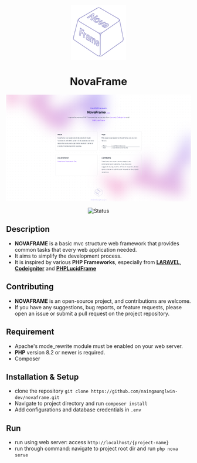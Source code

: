 <div align="center">

<img src="https://raw.githubusercontent.com/naingaunglwin-dev/novaframe/master/public/logo.png" alt="NovaFrame Logo" width="150" />

# NovaFrame

<img src="https://raw.githubusercontent.com/naingaunglwin-dev/novaframe/master/public/welcome.png" alt="NovaFrame Welcome Page" width="1300">

![Status](https://img.shields.io/badge/version-beta-green)

</div>

## Description
- **NOVAFRAME** is a basic mvc structure web framework that provides common tasks that every web application needed.
- It aims to simplify the development process.
- It is inspired by various **PHP Frameworks**, especially from **[LARAVEL](https://laravel.com)**, **[Codeigniter](https://codeigniter.com)** and **[PHPLucidFrame](https://www.phplucidframe.com)**

## Contributing
- **NOVAFRAME** is an open-source project, and contributions are welcome.
- If you have any suggestions, bug reports, or feature requests, please open an issue or submit a pull request on the project repository.

## Requirement
- Apache's mode_rewrite module must be enabled on your web server.
- **PHP** version 8.2 or newer is required.
- Composer

## Installation & Setup
- clone the repository `git clone https://github.com/naingaunglwin-dev/novaframe.git`
- Navigate to project directory and run `composer install`
- Add configurations and database credentials in `.env`

## Run
- run using web server: access `http://localhost/{project-name}`
- run through command: navigate to project root dir and run `php nova serve`
